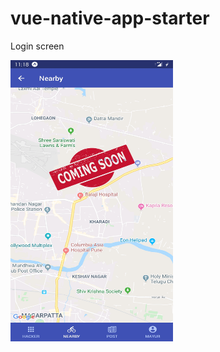 # vue-native-app-starter

Login screen

<img src="assets/Screenshot_20200206-111818.jpg" width="260px" height="450px" alt="Kitten"
	title=""  />
